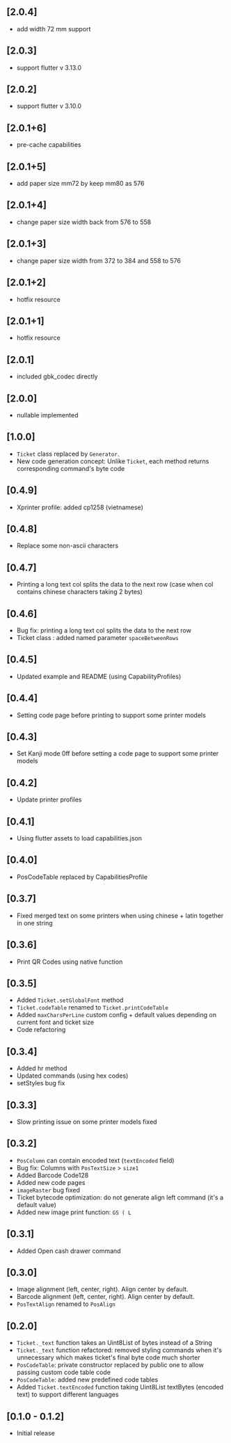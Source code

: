 ## [2.0.4]

* add width 72 mm support

## [2.0.3]

- support flutter v 3.13.0


## [2.0.2]

- support flutter v 3.10.0

## [2.0.1+6]

- pre-cache capabilities

## [2.0.1+5]

- add paper size mm72 by keep mm80 as 576

## [2.0.1+4]

- change paper size width back from 576 to 558

## [2.0.1+3]

- change paper size width from 372 to 384 and 558 to 576

## [2.0.1+2]

- hotfix resource

## [2.0.1+1]

- hotfix resource

## [2.0.1]

- included gbk_codec directly

## [2.0.0]

- nullable implemented

## [1.0.0]

- `Ticket` class replaced by `Generator`.
- New code generation concept: Unlike `Ticket`, each method returns corresponding command's byte code

## [0.4.9]

- Xprinter profile: added cp1258 (vietnamese)

## [0.4.8]

- Replace some non-ascii characters

## [0.4.7]

- Printing a long text col splits the data to the next row (case when col contains chinese characters taking 2 bytes)

## [0.4.6]

- Bug fix: printing a long text col splits the data to the next row
- Ticket class : added named parameter `spaceBetweenRows`

## [0.4.5]

- Updated example and README (using CapabilityProfiles)

## [0.4.4]

- Setting code page before printing to support some printer models

## [0.4.3]

- Set Kanji mode 0ff before setting a code page to support some printer models

## [0.4.2]

- Update printer profiles

## [0.4.1]

- Using flutter assets to load capabilities.json

## [0.4.0]

- PosCodeTable replaced by CapabilitiesProfile

## [0.3.7]

- Fixed merged text on some printers when using chinese + latin together in one string

## [0.3.6]

- Print QR Codes using native function

## [0.3.5]

- Added `Ticket.setGlobalFont` method
- `Ticket.codeTable` renamed to `Ticket.printCodeTable`
- Added `maxCharsPerLine` custom config + default values depending on current font and ticket size
- Code refactoring

## [0.3.4]

- Added hr method
- Updated commands (using hex codes)
- setStyles bug fix

## [0.3.3]

- Slow printing issue on some printer models fixed

## [0.3.2]

- `PosColumn` can contain encoded text (`textEncoded` field)
- Bug fix: Columns with `PosTextSize` > `size1`
- Added Barcode Code128
- Added new code pages
- `imageRaster` bug fixed
- Ticket bytecode optimization: do not generate align left command (it's a default value)
- Added new image print function: `GS ( L`

## [0.3.1]

- Added Open cash drawer command

## [0.3.0]

- Image alignment (left, center, right). Align center by default.
- Barcode alignment (left, center, right). Align center by default.
- `PosTextAlign` renamed to `PosAlign`

## [0.2.0]

- `Ticket._text` function takes an Uint8List of bytes instead of a String
- `Ticket._text` function refactored: removed styling commands when it's unnecessary which makes ticket's final byte code much shorter
- `PosCodeTable`: private constructor replaced by public one to allow passing custom code table code
- `PosCodeTable`: added new predefined code tables
- Added `Ticket.textEncoded` function taking Uint8List textBytes (encoded text) to support different languages

## [0.1.0 - 0.1.2]

- Initial release
